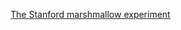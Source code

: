 [The Stanford marshmallow experiment](https://en.wikipedia.org/wiki/Stanford_marshmallow_experiment)
